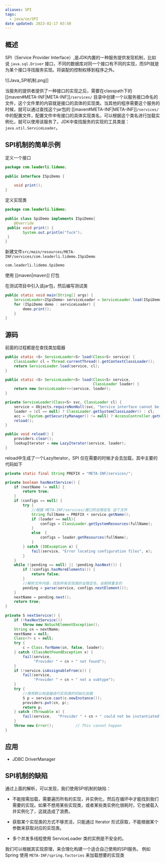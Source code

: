 ```yaml
---
aliases: SPI
tags:
  - java/se/SPI
date updated: 2023-02-17 03:50
---
```


## 概述

SPI（Service Provider Interface）,是JDK内置的一种服务提供发现机制，比如说
`java.sql.Driver` 接口，不同的数据库对同一个接口有不同的实现，而SPI就是为某个接口寻找服务实现。将装配的控制权移到程序之外。

![[Java_SPI机制.png]]

当服务的提供者提供了一种接口的实现之后，需要在classpath下的 [[maven#META-INF|META-INF]]`/services/` 目录中创建一个以服务接口命名的文件，这个文件里的内容就是接口的具体的实现类。当其他的程序需要这个服务的时候，就可以通过查找这个jar包的 [[maven#META-INF|META-INF]]`/services/` 中的配置文件，配置文件中有接口的具体实现类名，可以根据这个类名进行加载实例化，就可以使用该服务了。JDK中查找服务的实现的工具类是：`java.util.ServiceLoader`。

## SPI机制的简单示例

定义一个接口

```java
package com.leaderli.lidemo;  
  
public interface ISpiDemo {  
  
    void print();  
}
```

定义实现类

```java
package com.leaderli.lidemo;  
  
public class SpiDemo implements ISpiDemo{  
    @Override  
 public void print() {  
        System.out.println("fuck");  
 }  
}
```

新建文件`src/main/resources/META-INF/services/com.leaderli.lidemo.ISpiDemo`

```txt
com.leaderli.lidemo.SpiDemo
```

使用 [[maven|maven]] 打包

在测试项目中引入该jar包，然后编写测试类

```java
public static void main(String[] args) {  
    ServiceLoader<ISpiDemo> serviceLoader = ServiceLoader.load(ISpiDemo.class);  
    for (ISpiDemo demo : serviceLoader) {  
        demo.print();  
    }  
}
```

## 源码

前面的过程都是在查找类加载器

```java
public static <S> ServiceLoader<S> load(Class<S> service) {  
    ClassLoader cl = Thread.currentThread().getContextClassLoader();  
    return ServiceLoader.load(service, cl);  
}

public static <S> ServiceLoader<S> load(Class<S> service,  
                                        ClassLoader loader) {  
    return new ServiceLoader<>(service, loader);  
}

private ServiceLoader(Class<S> svc, ClassLoader cl) {  
    service = Objects.requireNonNull(svc, "Service interface cannot be null");  
    loader = (cl == null) ? ClassLoader.getSystemClassLoader() : cl;  
    acc = (System.getSecurityManager() != null) ? AccessController.getContext() : null;  
    reload();  
}

public void reload() {  
    providers.clear();  
    lookupIterator = new LazyIterator(service, loader);  
}

```

reload中生成了一个LazyIterator，SPI 仅在需要的时候才会去加载，其中主要的代码如下

```java
private static final String PREFIX = "META-INF/services/";

private boolean hasNextService() {  
    if (nextName != null) {  
        return true;  
    }  
    if (configs == null) {  
        try {  
			//根据 META-INF/services/接口的全限定名 这个文件
            String fullName = PREFIX + service.getName();  
            if (loader == null){
                configs = ClassLoader.getSystemResources(fullName);  
			}  
            else  {
 				configs = loader.getResources(fullName);  
			}
        } catch (IOException x) {  
            fail(service, "Error locating configuration files", x);  
        }  
    }  
    while ((pending == null) || !pending.hasNext()) {  
        if (!configs.hasMoreElements()) {  
            return false;  
        }  
		//解析文件内容，找到所有实现类的全限定名，会剔除重复的
        pending = parse(service, configs.nextElement());  
    }  
    nextName = pending.next();  
    return true;  
}  
  
private S nextService() {  
    if (!hasNextService())  
        throw new NoSuchElementException();  
    String cn = nextName;  
    nextName = null;  
    Class<?> c = null;  
    try {  
        c = Class.forName(cn, false, loader);  
    } catch (ClassNotFoundException x) {  
        fail(service,  
             "Provider " + cn + " not found");  
    }  
    if (!service.isAssignableFrom(c)) {  
        fail(service,  
             "Provider " + cn + " not a subtype");  
    }  
    try {  
		//使用默认构造器进行实现类的初始化加载
        S p = service.cast(c.newInstance());  
        providers.put(cn, p);  
        return p;  
    } catch (Throwable x) {  
        fail(service,   "Provider " + cn + " could not be instantiated",  x);  
    }  
    throw new Error();          // This cannot happen  
}
```

## 应用

- JDBC DriverManager

## SPI机制的缺陷

通过上面的解析，可以发现，我们使用SPI机制的缺陷：

- 不能按需加载，需要遍历所有的实现，并实例化，然后在循环中才能找到我们需要的实现。如果不想用某些实现类，或者某些类实例化很耗时，它也被载入并实例化了，这就造成了浪费。

- 获取某个实现类的方式不够灵活，只能通过 Iterator 形式获取，不能根据某个参数来获取对应的实现类。

- 多个并发多线程使用 ServiceLoader 类的实例是不安全的。

我们可以根据其实现原理，来合理化构建一个适合自己使用的SPI服务。 例如 Spring 使用 `META-INF/spring.factories` 来加载想要的实现类
